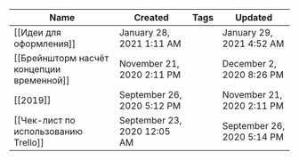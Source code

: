 |Name|Created|Tags|Updated|
|---|---|---|---|
|[[Идеи для оформления]]|January 28, 2021 1:11 AM||January 29, 2021 4:52 AM|
|[[Брейншторм насчёт концепции временной]]|November 21, 2020 2:11 PM||December 2, 2020 8:26 PM|
|[[2019]]|September 26, 2020 5:12 PM||November 21, 2020 2:11 PM|
|[[Чек-лист по использованию Trello]]|September 23, 2020 12:05 AM||September 26, 2020 5:14 PM|
